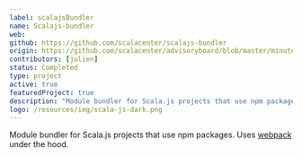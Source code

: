 ```yaml
---
label: scalajsBundler
name: Scalajs-bundler
web:
github: https://github.com/scalacenter/scalajs-bundler
origin: https://github.com/scalacenter/advisoryboard/blob/master/minutes/001-2016-q2.md#proposal-scp-005-ensurance-of-continuity-of-scalajs-project
contributors: [julien]
status: Completed
type: project
active: true
featuredProject: true
description: "Module bundler for Scala.js projects that use npm packages."
logo: /resources/img/scala-js-dark.png
---
```

Module bundler for Scala.js projects that use npm packages. Uses [webpack](https://webpack.github.io) under the hood.
